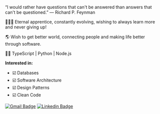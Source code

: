 “I would rather have questions that can't be answered than answers that can't be questioned.” ―
Richard P. Feynman

👨🏼‍🏫 Eternal apprentice, constantly evolving, wishing to always learn more and never giving up!

🌎 Wish to get better world, connecting people and making life better through software.

🧑‍💻 TypeScript | Python | Node.js

**Interested in:**
- ☑️ Databases
- ☑️ Software Architecture
- ☑️ Design Patterns
- ☑️ Clean Code

[![Gmail Badge](https://img.shields.io/badge/-guilhermesamuel79@gmail.com-c14438?style=flat-square&logo=Gmail&logoColor=white&link=mailto:guilhermesamuel79@gmail.com)](mailto:guilhermesamuel79@gmail.com)
[![Linkedin Badge](https://img.shields.io/badge/-guilhermesam-blue?style=flat-square&logo=Linkedin&logoColor=white&link=https://www.linkedin.com/in/guilherme-samuel-0732371a0/)](https://www.linkedin.com/in/guilherme-samuel-0732371a0/)
